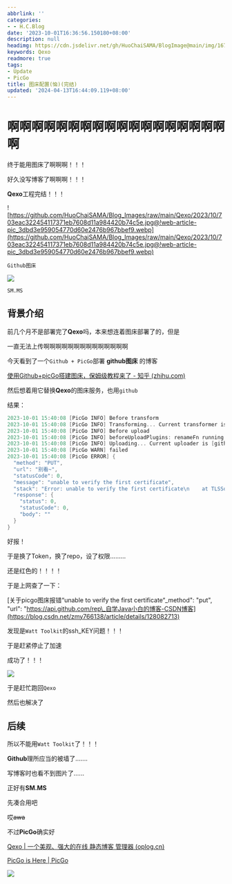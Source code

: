 ```yaml
---
abbrlink: ''
categories:
- - H.C.Blog
date: '2023-10-01T16:36:56.150180+08:00'
description: null
headimg: https://cdn.jsdelivr.net/gh/HuoChaiSAMA/BlogImage@main/img/1675005739170.png
keywords: Qexo
readmore: true
tags:
- Update
- PicGo
title: 图床配置(恼)(完结)
updated: '2024-04-13T16:44:09.119+08:00'
---
```

# 啊啊啊啊啊啊啊啊啊啊啊啊啊啊啊啊啊啊啊

终于能用图床了啊啊啊！！！

好久没写博客了啊啊啊！！！

**Qexo**工程完结！！！

![https://github.com/HuoChaiSAMA/Blog_Images/raw/main/Qexo/2023/10/703eac322454117371eb7608d11a984420b74c5e.jpg@!web-article-pic_3dbd3e959054770d60e2476b967bbef9.webp](https://github.com/HuoChaiSAMA/Blog_Images/raw/main/Qexo/2023/10/703eac322454117371eb7608d11a984420b74c5e.jpg@!web-article-pic_3dbd3e959054770d60e2476b967bbef9.webp)

`Github图床`

![](https://s2.loli.net/2023/10/01/cTgBsi3Gv9jIKV5.webp)

`SM.MS `

## 背景介绍

前几个月不是部署完了**Qexo**吗，本来想连着图床部署了的，但是

一直无法上传啊啊啊啊啊啊啊啊啊啊啊啊啊啊

今天看到了一个`Github + PicGo`部署 **github图床** 的博客

[使用Github+picGo搭建图床，保姆级教程来了 - 知乎 (zhihu.com)](https://zhuanlan.zhihu.com/p/489236769)

然后想着用它替换**Qexo**的图床服务，也用`github`

结果：

```powershell
2023-10-01 15:40:08 [PicGo INFO] Before transform 
2023-10-01 15:40:08 [PicGo INFO] Transforming... Current transformer is [path] 
2023-10-01 15:40:08 [PicGo INFO] Before upload 
2023-10-01 15:40:08 [PicGo INFO] beforeUploadPlugins: renameFn running 
2023-10-01 15:40:08 [PicGo INFO] Uploading... Current uploader is [github] 
2023-10-01 15:40:08 [PicGo WARN] failed 
2023-10-01 15:40:08 [PicGo ERROR] {
  "method": "PUT",
  "url": "别看~",
  "statusCode": 0,
  "message": "unable to verify the first certificate",
  "stack": "Error: unable to verify the first certificate\n    at TLSSocket.onConnectSecure (node:_tls_wrap:1530:34)\n    at TLSSocket.emit (node:events:394:28)\n    at TLSSocket._finishInit (node:_tls_wrap:944:8)\n    at TLSWrap.ssl.onhandshakedone (node:_tls_wrap:725:12)",
  "response": {
    "status": 0,
    "statusCode": 0,
    "body": ""
  }
} 
```

好报！

于是换了Token，换了repo，设了权限.........

还是红色的！！！！

于是上网查了一下：

[关于picgo图床报错“unable to verify the first certificate“\_method": "put", "url": "https://api.github.com/rep\_自学Java小白的博客-CSDN博客](https://blog.csdn.net/zmy766138/article/details/128082713)

发现是`Watt Toolkit`的ssh_KEY问题！！！

于是赶紧停止了加速

成功了！！！

![](https://s2.loli.net/2023/10/01/zux5aUAXIfNKMYk.webp)

于是赶忙跑回`Qexo`

然后也解决了

## 后续

所以不能用`Watt Toolkit`了！！！

**Github**理所应当的被墙了.......

写博客时也看不到图片了......

正好有**SM.MS**

先凑合用吧

哎~~awa~~

不过**PicGo**确实好

[Qexo | 一个美观、强大的在线 静态博客 管理器 (oplog.cn)](https://www.oplog.cn/qexo/)

[PicGo is Here | PicGo](https://picgo.github.io/PicGo-Doc/zh/guide/)

![](https://s2.loli.net/2023/10/01/jbHfDYPiM482gEm.jpg)
